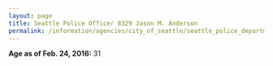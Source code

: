 ```yaml
---
layout: page
title: Seattle Police Officer 8329 Jason M. Anderson
permalink: /information/agencies/city_of_seattle/seattle_police_department/copbook/8329/
---
```


**Age as of Feb. 24, 2016:** 31
